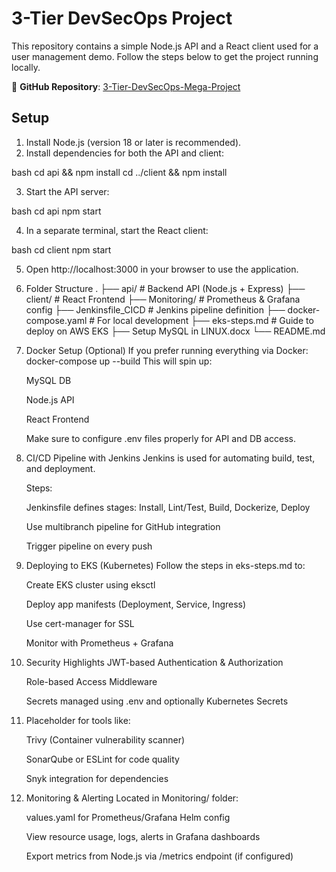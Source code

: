 # 3-Tier DevSecOps Project

This repository contains a simple Node.js API and a React client used for a user management demo. Follow the steps below to get the project running locally.

🔗 **GitHub Repository**: [3-Tier-DevSecOps-Mega-Project](https://github.com/shubhamsharma39/3-Tier-DevSecOps-Mega-Project)
## Setup

1. Install Node.js (version 18 or later is recommended).
2. Install dependencies for both the API and client:

   
bash
   cd api && npm install
   cd ../client && npm install


3. Start the API server:

   
bash
   cd api
   npm start


4. In a separate terminal, start the React client:

   
bash
   cd client
   npm start


5. Open http://localhost:3000 in your browser to use the application.

6. Folder Structure
.
├── api/ # Backend API (Node.js + Express)
├── client/ # React Frontend
├── Monitoring/ # Prometheus & Grafana config
├── Jenkinsfile_CICD # Jenkins pipeline definition
├── docker-compose.yaml # For local development
├── eks-steps.md # Guide to deploy on AWS EKS
├── Setup MySQL in LINUX.docx
└── README.md

7. Docker Setup (Optional)
    If you prefer running everything via Docker:
    docker-compose up --build
    This will spin up:

    MySQL DB

    Node.js API

    React Frontend

    Make sure to configure .env files properly for API and DB access.

8. CI/CD Pipeline with Jenkins
   Jenkins is used for automating build, test, and deployment.

   Steps:

   Jenkinsfile defines stages: Install, Lint/Test, Build, Dockerize, Deploy

   Use multibranch pipeline for GitHub integration

   Trigger pipeline on every push

9. Deploying to EKS (Kubernetes)
   Follow the steps in eks-steps.md to:

   Create EKS cluster using eksctl

   Deploy app manifests (Deployment, Service, Ingress)

   Use cert-manager for SSL

   Monitor with Prometheus + Grafana

10. Security Highlights
    JWT-based Authentication & Authorization

    Role-based Access Middleware

    Secrets managed using .env and optionally Kubernetes Secrets

11. Placeholder for tools like:

     Trivy (Container vulnerability scanner)

     SonarQube or ESLint for code quality

     Snyk integration for dependencies

12. Monitoring & Alerting
     Located in Monitoring/ folder:

     values.yaml for Prometheus/Grafana Helm config

     View resource usage, logs, alerts in Grafana dashboards

     Export metrics from Node.js via /metrics endpoint (if configured)
